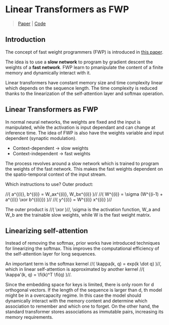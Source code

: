 # Linear Transformers as FWP

> [Paper](http://proceedings.mlr.press/v139/schlag21a.html) | [Code](https://github.com/ischlag/fast-weight-transformers)

## Introduction

The concept of fast weight programmers (FWP) is introduced in [this paper](https://arxiv.org/abs/1610.06258).

The idea is to use a **slow network** to program by gradient descent the weights of a **fast network**. FWP learn to pmanipulate the content of a finite memory and dynamically interact with it. 

Linear transformers have constant memory size and time complexity linear which depends on the sequence length. The time complexity is reduced thanks to the linearization of the self-attention layer and softmax operation.

## Linear Transformers as FWP

In normal neural networks, the weights are fixed and the input is manipulated, while the activation is input dependant and can change at inference time. 
The idea of FWP is also have the weights variable and input dependent (synaptic modulation). 

- Context-dependent -> slow weights
- Context-independent -> fast weights

The process revolves around a slow network which is trained to program the weights of the fast network. This makes the fast weights dependent on 
the spatio-temporal context of the input stream.

Which instructions to use? Outer product: 

//( a^{(i)}, b^{(i)} = W_ax^{(i)}, W_bx^{(i)} )//
//( W^{(i)} = \sigma (W^{(i-1) + a^{(i)} \xor b^{(i)}}) )//
//( y^{(i)} = W^{(i)} x^{(i)} )//

The outer product is //( \xor )//, \sigma is the activation function, W_a and W_b are the trainable slow weights, while W is the fast weight matrix.

## Linearizing self-attention

Instead of removing the softmax, prior works have introduced techniques for linearizing the softmax.
This improves the computational efficiency of the self-attention layer for long sequences. 

An important term is the softmax kernel //( \kappa(k, q) = exp(k \dot q) )//, which in linear self-attention is approximated by another kernel //( \kappa'(k, q) = \fi(k)^T \fi(q) )//.

Since the embedding space for keys is limited, there is only room for d orthogonal vectors. If the length of the sequence is larger than d, th model might be in a overcapacity regime. In this case the model should dynamically interact with the memory content and determine which association to remember and which one to forget. 
On the other hand, the standard transformer stores associations as immutable pairs, increasing its memory requirements.
